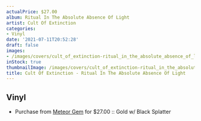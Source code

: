 ```yaml
---
actualPrice: $27.00
album: Ritual In The Absolute Absence Of Light
artist: Cult Of Extinction
categories:
- Vinyl
date: '2021-07-11T20:52:28'
draft: false
images:
- /images/covers/cult_of_extinction-ritual_in_the_absolute_absence_of_light.jpg
inStock: true
thumbnailImage: /images/covers/cult_of_extinction-ritual_in_the_absolute_absence_of_light-thumb.jpg
title: Cult Of Extinction - Ritual In The Absolute Absence Of Light
---
```


## Vinyl
* Purchase from [Meteor Gem](https://meteor-gem.com/products/cult-of-extinction-ritual-in-the-absolute-absence-of-light) for $27.00 :: Gold w/ Black Splatter
